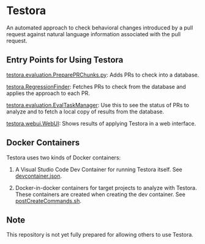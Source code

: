 # Testora

An automated approach to check behavioral changes introduced by a pull request against natural language information associated with the pull request.

## Entry Points for Using Testora

[testora.evaluation.PreparePRChunks.py](src/testora/evaluation/PreparePRChunks.py): Adds PRs to check into a database.

[testora.RegressionFinder](src/testora/RegressionFinder.py): Fetches PRs to check from the database and applies the approach to each PR.

[testora.evaluation.EvalTaskManager](src/testora/evaluation/EvalTaskManager.py): Use this to see the status of PRs to analyze and to fetch a local copy of results from the database.

[testora.webui.WebUI](src/testora/webui/WebUI.py): Shows results of applying Testora in a web interface.

## Docker Containers

Testora uses two kinds of Docker containers:

1) A Visual Studio Code Dev Container for running Testora itself. See [devcontainer.json](.devcontainer/devcontainer.json).

2) Docker-in-docker containers for target projects to analyze with Testora. These containers are created when creating the dev container. See [postCreateCommands.sh](.devcontainer/postCreateCommands.sh).

## Note

This repository is not yet fully prepared for allowing others to use Testora.
